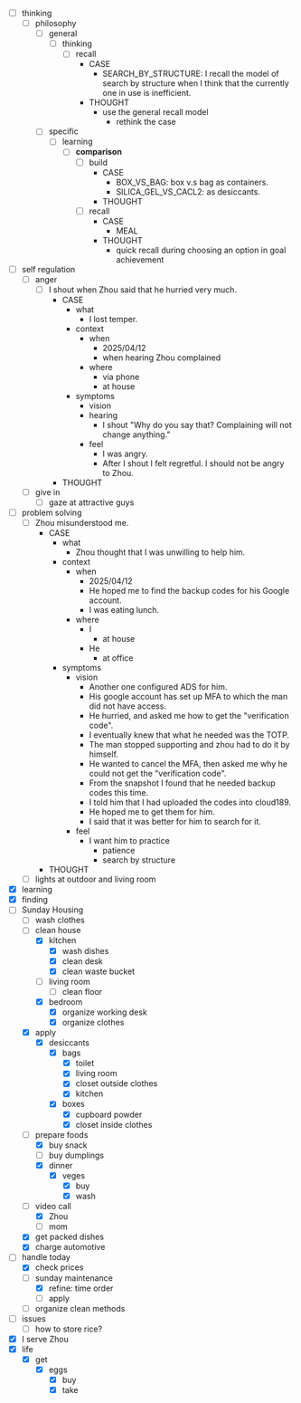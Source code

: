 - [ ] thinking
    - [ ] philosophy
        - [ ] general
            - [ ] thinking
                - [ ] recall
                    - CASE
                        - SEARCH_BY_STRUCTURE: I recall the model of search by structure when I think that the currently one in use is inefficient.  
                    - THOUGHT
                        - use the general recall model
                            - rethink the case
        - [ ] specific
            - [ ] learning
                - [ ] **comparison**
                    - [ ] build
                        - CASE
                            - BOX_VS_BAG: box v.s bag as containers.
                            - SILICA_GEL_VS_CACL2: as desiccants.
                        - THOUGHT
                    - [ ] recall
                        - CASE
                            - MEAL
                        - THOUGHT
                            - quick recall during choosing an option in goal achievement
- [ ] self regulation
    - [ ] anger
        - [ ] I shout when Zhou said that he hurried very much.
            - CASE
                - what
                    - I lost temper.
                - context
                    - when
                        - 2025/04/12
                        - when hearing Zhou complained
                    - where
                        - via phone
                        - at house
                - symptoms
                    - vision
                    - hearing
                        - I shout "Why do you say that? Complaining will not change anything."
                    - feel
                        - I was angry.
                        - After I shout I felt regretful. I should not be angry to Zhou.
            - THOUGHT
    - [ ] give in
        - [ ] gaze at attractive guys
- [ ] problem solving
    - [ ] Zhou misunderstood me.
        - CASE
            - what
                - Zhou thought that I was unwilling to help him.
            - context
                - when
                    - 2025/04/12
                    - He hoped me to find the backup codes for his Google account.
                    - I was eating lunch.
                - where
                    - I
                        - at house
                    - He
                        - at office
            - symptoms
                - vision
                    - Another one configured ADS for him.
                    - His google account has set up MFA to which the man did not have access.
                    - He hurried, and asked me how to get the "verification code".
                    - I eventually knew that what he needed was the TOTP.
                    - The man stopped supporting and zhou had to do it by himself.
                    - He wanted to cancel the MFA, then asked me why he could not get the "verification code".
                    - From the snapshot I found that he needed backup codes this time.
                    - I told him that I had uploaded the codes into cloud189.
                    - He hoped me to get them for him.
                    - I said that it was better for him to search for it.
                - feel
                    - I want him to practice
                        - patience
                        - search by structure
        - THOUGHT
    - [ ] lights at outdoor and living room
- [x] learning
- [x] finding
- [ ] Sunday Housing
    - [ ] wash clothes
    - [ ] clean house
        - [x] kitchen
            - [x] wash dishes
            - [x] clean desk
            - [x] clean waste bucket
        - [ ] living room
            - [ ] clean floor
        - [x] bedroom
            - [x] organize working desk
            - [x] organize clothes
    - [x] apply
        - [x] desiccants
            - [x] bags
                - [x] toilet
                - [x] living room
                - [x] closet outside clothes
                - [x] kitchen
            - [x] boxes
                - [x] cupboard powder
                - [x] closet inside clothes
    - [ ] prepare foods
        - [x] buy snack
        - [ ] buy dumplings
        - [x] dinner
            - [x] veges
                - [x] buy
                - [x] wash
    - [ ] video call
        - [x] Zhou
        - [ ] mom
    - [x] get packed dishes
    - [x] charge automotive
- [ ] handle today
    - [x] check prices
    - [ ] sunday maintenance
        - [x] refine: time order
        - [ ] apply
    - [ ] organize clean methods
- [ ] issues
    - [ ] how to store rice?
- [x] I serve Zhou
- [x] life
    - [x] get
        - [x] eggs
            - [x] buy
            - [x] take